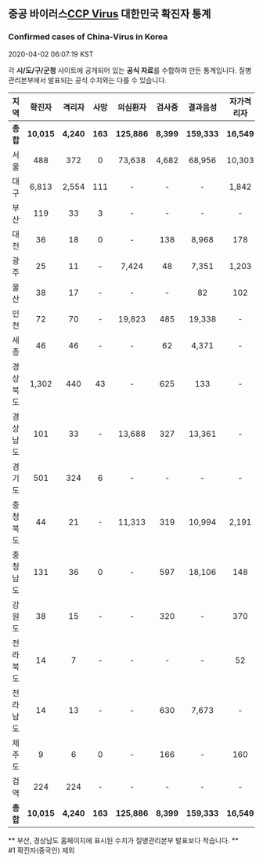 
## 중공 바이러스[CCP Virus](SARS-CoV-2) 대한민국 확진자 통계
### Confirmed cases of China-Virus in Korea
2020-04-02 06:07:19 KST

각 **시/도/구/군청** 사이트에 공개되어 있는 **공식 자료**를 수합하여 만든 통계입니다.
질병관리본부에서 발표되는 공식 수치와는 다를 수 있습니다.


|  지역  | 확진자 |  격리자  |  사망  |  의심환자  |  검사중  |  결과음성  |  자가격리자  |  감시중  |  감시해제  |  퇴원  |
|:------:|:------:|:--------:|:--------:|:----------:|:--------:|:----------------:|:------------:|:--------:|:----------:|:--:|
|**총합**|**10,015**|**4,240**|**163**|**125,886**|**8,399**|**159,333**|**16,549**|**5,488**|**20,985**|**5,563**|
|서울|488|372|0|73,638|4,682|68,956|10,303|3,061|7,242|116|
|대구|6,813|2,554|111|-|-|-|1,842|-|-|4,148|
|부산|119|33|3|-|-|-|-|-|-|83|
|대전|36|18|0|-|138|8,968|178|178|559|18|
|광주|25|11|-|7,424|48|7,351|1,203|47|1,156|14|
|울산|38|17|-|-|-|82|102|1|101|21|
|인천|72|70|-|19,823|485|19,338|-|-|-|2|
|세종|46|46|-|-|62|4,371|-|-|-|-|
|경상북도|1,302|440|43|-|625|133|-|1,491|9,903|770|
|경상남도|101|33|-|13,688|327|13,361|-|-|-|68|
|경기도|501|324|6|-|-|-|-|-|-|171|
|충청북도|44|21|-|11,313|319|10,994|2,191|396|1,795|23|
|충청남도|131|36|0|-|597|18,106|148|-|-|95|
|강원도|38|15|-|-|320|-|370|-|-|23|
|전라북도|14|7|-|-|-|-|52|-|-|7|
|전라남도|14|13|-|-|630|7,673|-|314|229|1|
|제주도|9|6|0|-|166|-|160|-|-|3|
|검역|224|224|-|-|-|-|-|-|-|-|
|**총합**|**10,015**|**4,240**|**163**|**125,886**|**8,399**|**159,333**|**16,549**|**5,488**|**20,985**|**5,563**|


** 부산, 경상남도 홈페이지에 표시된 수치가 질병관리본부 발표보다 적습니다. **<br>
#1 확진자(중국인) 제외
    